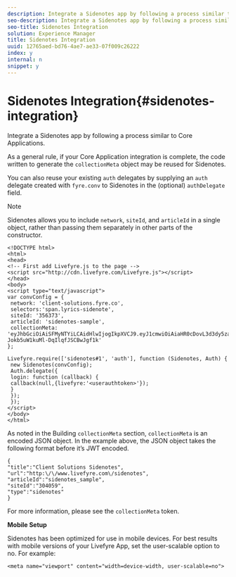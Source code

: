 ```yaml
---
description: Integrate a Sidenotes app by following a process similar to Core Applications.
seo-description: Integrate a Sidenotes app by following a process similar to Core Applications.
seo-title: Sidenotes Integration
solution: Experience Manager
title: Sidenotes Integration
uuid: 12765aed-bd76-4ae7-ae33-07f009c26222
index: y
internal: n
snippet: y
---
```


# Sidenotes Integration{#sidenotes-integration}

Integrate a Sidenotes app by following a process similar to Core Applications.

<a id="section_qyc_cpv_sy"></a>

As a general rule, if your Core Application integration is complete, the code written to generate the `collectionMeta` object may be reused for Sidenotes.

You can also reuse your existing `auth` delegates by supplying an `auth` delegate created with `fyre.conv` to Sidenotes in the (optional) `authDelegate` field.

>[!NOTE]
>
>Sidenotes allows you to include `network`, `siteId`, and `articleId` in a single object, rather than passing them separately in other parts of the constructor.

```
<!DOCTYPE html> 
<html> 
<head> 
<!-- First add Livefyre.js to the page --> 
<script src="http://cdn.livefyre.com/Livefyre.js"></script> 
</head> 
<body> 
<script type="text/javascript"> 
var convConfig = { 
 network: 'client-solutions.fyre.co', 
 selectors:'span.lyrics-sidenote', 
 siteId: '356373', 
 articleId: 'sidenotes-sample', 
 collectionMeta: 'eyJhbGciOiAiSFMyNTYiLCAidHlwIjogIkpXVCJ9.eyJ1cmwiOiAiaHR0cDovL3d3dy5zaWRlbm90ZXMtZGVtby5jb20vbHlyaWNzIiwgInNpdGVJZCI6ICIzMDQwNTkiLCAidHlwZSI6ICJzaWRlbm90ZXMiLCAiYXJ0aWNsZUlkIjogInNpZGVub3Rlc19zYW1wbGUiLCAidGl0bGUiOiAiQ2xpZW50IFNvbHV0aW9ucyBTaWRlbm90ZXMifQ.2gxnsM0TS8dfp-Jokb5uW1kuMl-DqIlqfJSCBwJgf1k' 
}; 
  
Livefyre.require(['sidenotes#1', 'auth'], function (Sidenotes, Auth) { 
 new Sidenotes(convConfig); 
 Auth.delegate({ 
 login: function (callback) { 
 callback(null,{livefyre:'<userauthtoken>'}); 
 } 
 }); 
 }); 
</script> 
</body> 
</html>
```

As noted in the Building `collectionMeta` section, `collectionMeta` is an encoded JSON object. In the example above, the JSON object takes the following format before it’s JWT encoded.

```
{ 
"title":"Client Solutions Sidenotes", 
"url":"http:\/\/www.livefyre.com\/sidenotes", 
"articleId":"sidenotes_sample", 
"siteId":"304059", 
"type":"sidenotes" 
}
```

For more information, please see the `collectionMeta` token.

**Mobile Setup**

Sidenotes has been optimized for use in mobile devices. For best results with mobile versions of your Livefyre App, set the user-scalable option to no. For example:

```
<meta name="viewport" content="width=device-width, user-scalable=no">
```

